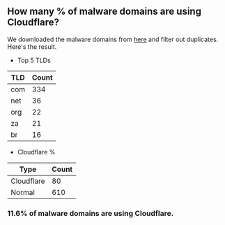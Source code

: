 ## How many % of malware domains are using Cloudflare?


We downloaded the malware domains from [here](https://urlhaus.abuse.ch) and filter out duplicates.
Here's the result.


[//]: # (start replacement)


- Top 5 TLDs

| TLD | Count |
| --- | --- |
| com | 334 |
| net | 36 |
| org | 22 |
| za | 21 |
| br | 16 |


- Cloudflare %

| Type | Count |
| --- | --- |
| Cloudflare | 80 |
| Normal | 610 |


### 11.6% of malware domains are using Cloudflare.